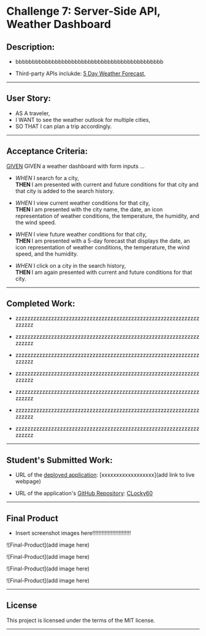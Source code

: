 # Challenge 7: Server-Side API, Weather Dashboard

## Description:
* bbbbbbbbbbbbbbbbbbbbbbbbbbbbbbbbbbbbbbbbbbbbb

* Third-party APIs inclukde: [5 Day Weather Forecast](https://openweathermap.org/forecast5), 

___

## User Story:
* AS A traveler,
* I WANT to see the weather outlook for multiple cities,
* SO THAT I can plan a trip accordingly.

___

## Acceptance Criteria:
<u>GIVEN</u> GIVEN a weather dashboard with form inputs ...

* <i>WHEN </i> I search for a city,
<br><b>THEN </b> I am presented with current and future conditions for that city and that city is added to the search history.

* <i>WHEN </i> I view current weather conditions for that city,
<br><b>THEN </b> I am presented with the city name, the date, an icon representation of weather conditions, the temperature, the humidity, and the wind speed.

* <i>WHEN </i> I view future weather conditions for that city,
<br><b>THEN </b> I am presented with a 5-day forecast that displays the date, an icon representation of weather conditions, the temperature, the wind speed, and the humidity.

* <i>WHEN </i> I click on a city in the search history,
<br><b>THEN </b> I am again presented with current and future conditions for that city.

___

## Completed Work:
* zzzzzzzzzzzzzzzzzzzzzzzzzzzzzzzzzzzzzzzzzzzzzzzzzzzzzzzzzzzzzzzzzzzz

* zzzzzzzzzzzzzzzzzzzzzzzzzzzzzzzzzzzzzzzzzzzzzzzzzzzzzzzzzzzzzzzzzzzz

* zzzzzzzzzzzzzzzzzzzzzzzzzzzzzzzzzzzzzzzzzzzzzzzzzzzzzzzzzzzzzzzzzzzz

* zzzzzzzzzzzzzzzzzzzzzzzzzzzzzzzzzzzzzzzzzzzzzzzzzzzzzzzzzzzzzzzzzzzz

* zzzzzzzzzzzzzzzzzzzzzzzzzzzzzzzzzzzzzzzzzzzzzzzzzzzzzzzzzzzzzzzzzzzz

* zzzzzzzzzzzzzzzzzzzzzzzzzzzzzzzzzzzzzzzzzzzzzzzzzzzzzzzzzzzzzzzzzzzz

* zzzzzzzzzzzzzzzzzzzzzzzzzzzzzzzzzzzzzzzzzzzzzzzzzzzzzzzzzzzzzzzzzzzz

___

## Student's Submitted Work:

* URL of the <u>deployed application</u>: [xxxxxxxxxxxxxxxxxx](add link to live webpage)


* URL of the application's <u>GitHub Repository</u>: [CLocky60](https://github.com/CLochstampfor60/MayDay-Weather-Dashboard)

___

## Final Product

* Insert screenshot images here!!!!!!!!!!!!!!!!!!!!!!!!!

![Final-Product](add image here)

![Final-Product](add image here)

![Final-Product](add image here)

![Final-Product](add image here)
___


## License
This project is licensed under the terms of the MIT license.

***

